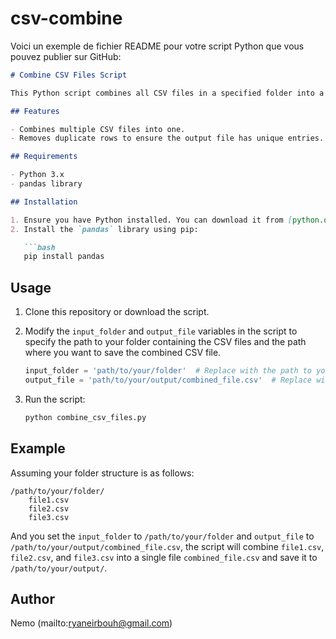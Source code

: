 # csv-combine
Voici un exemple de fichier README pour votre script Python que vous pouvez publier sur GitHub:

```markdown
# Combine CSV Files Script

This Python script combines all CSV files in a specified folder into a single CSV file and removes duplicate rows.

## Features

- Combines multiple CSV files into one.
- Removes duplicate rows to ensure the output file has unique entries.

## Requirements

- Python 3.x
- pandas library

## Installation

1. Ensure you have Python installed. You can download it from [python.org](https://www.python.org/).
2. Install the `pandas` library using pip:

   ```bash
   pip install pandas
   ```

## Usage

1. Clone this repository or download the script.
2. Modify the `input_folder` and `output_file` variables in the script to specify the path to your folder containing the CSV files and the path where you want to save the combined CSV file.

   ```python
   input_folder = 'path/to/your/folder'  # Replace with the path to your folder containing CSV files
   output_file = 'path/to/your/output/combined_file.csv'  # Replace with the path to your output CSV file
   ```

3. Run the script:

   ```bash
   python combine_csv_files.py
   ```

## Example

Assuming your folder structure is as follows:

```
/path/to/your/folder/
    file1.csv
    file2.csv
    file3.csv
```

And you set the `input_folder` to `/path/to/your/folder` and `output_file` to `/path/to/your/output/combined_file.csv`, the script will combine `file1.csv`, `file2.csv`, and `file3.csv` into a single file `combined_file.csv` and save it to `/path/to/your/output/`.


## Author

Nemo (mailto:ryaneirbouh@gmail.com)
